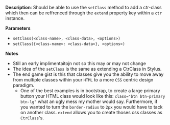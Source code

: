 __Description__: Should be able to use the `setClass` method to add a ctr-class which then can be reffrenced through the `extend` property key within a `ctr` instance.

__Parameters__

+ `setClass(<class-name>, <class-data>, <options>)`
+ `setClass({<class-name>: <class-data>}, <options>)`


__Notes__

+ Still an early implimentaitojn not so this may or may not change
+ The idea of the `setClass` is the same as extending a CtrClass in Stylus.
+ The end game gist is this that classes give you the ability to move away from multiple classes within your `HTML` to a more `CSS` centric design paradigm.
    - One of the best examples is in bootstrap, to create a large primary button your HTML class would look like this: `class="btn btn-primary btn-lg"` what an ugly mess my mother would say. Furthermore, if you wanted to turn the `border-radius` to `2px` you would have to tack on another class. `extend` allows you to create thoses css classes as `CtrClass`'s.




